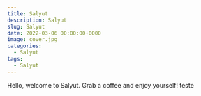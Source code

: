 ```yaml
---
title: Salyut
description: Salyut
slug: Salyut
date: 2022-03-06 00:00:00+0000
image: cover.jpg
categories:
  - Salyut
tags:
  - Salyut
---
```


Hello, welcome to Salyut. Grab a coffee and enjoy yourself!
teste
